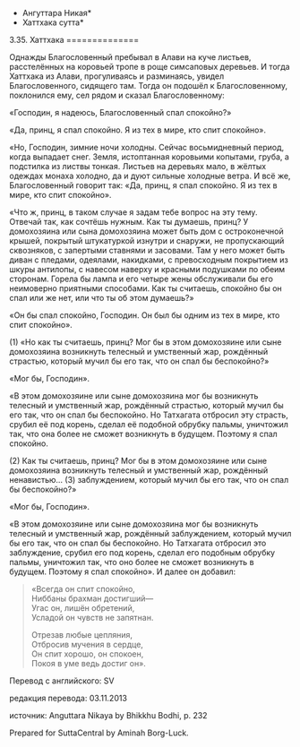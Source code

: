 * Ангуттара Никая*
* Хаттхака сутта*

3\.35\. Хаттхака
\=\=\=\=\=\=\=\=\=\=\=\=\=\=

Однажды Благословенный пребывал в Алави на куче листьев, расстелённых на коровьей тропе в роще симсаповых деревьев\. И тогда Хаттхака из Алави, прогуливаясь и разминаясь, увидел Благословенного, сидящего там\. Тогда он подошёл к Благословенному, поклонился ему, сел рядом и сказал Благословенному:

«Господин, я надеюсь, Благословенный спал спокойно?»

«Да, принц, я спал спокойно\. Я из тех в мире, кто спит спокойно»\.

«Но, Господин, зимние ночи холодны\. Сейчас восьмидневный период, когда выпадает снег\. Земля, истоптанная коровьими копытами, груба, а подстилка из листвы тонкая\. Листьев на деревьях мало, в жёлтых одеждах монаха холодно, да и дуют сильные холодные ветра\. И всё же, Благословенный говорит так: «Да, принц, я спал спокойно\. Я из тех в мире, кто спит спокойно»\.

«Что ж, принц, в таком случае я задам тебе вопрос на эту тему\. Отвечай так, как сочтёшь нужным\. Как ты думаешь, принц? У домохозяина или сына домохозяина может быть дом с остроконечной крышей, покрытый штукатуркой изнутри и снаружи, не пропускающий сквозняков, с запертыми ставнями и засовами\. Там у него может быть диван с пледами, одеялами, накидками, с превосходным покрытием из шкуры антилопы, с навесом наверху и красными подушками по обеим сторонам\. Горела бы лампа и его четыре жены обслуживали бы его неимоверно приятными способами\. Как ты считаешь, спокойно бы он спал или же нет, или что ты об этом думаешь?»

«Он бы спал спокойно, Господин\. Он был бы одним из тех в мире, кто спит спокойно»\.

\(1\) «Но как ты считаешь, принц? Мог бы в этом домохозяине или сыне домохозяина возникнуть телесный и умственный жар, рождённый страстью, который мучил бы его так, что он спал бы беспокойно?»

«Мог бы, Господин»\.

«В этом домохозяине или сыне домохозяина мог бы возникнуть телесный и умственный жар, рождённый страстью, который мучил бы его так, что он спал бы беспокойно\. Но Татхагата отбросил эту страсть, срубил её под корень, сделал её подобной обрубку пальмы, уничтожил так, что она более не сможет возникнуть в будущем\. Поэтому я спал спокойно\.

\(2\) Как ты считаешь, принц? Мог бы в этом домохозяине или сыне домохозяина возникнуть телесный и умственный жар, рождённый ненавистью… \(3\) заблуждением, который мучил бы его так, что он спал бы беспокойно?»

«Мог бы, Господин»\.

«В этом домохозяине или сыне домохозяина мог бы возникнуть телесный и умственный жар, рождённый заблуждением, который мучил бы его так, что он спал бы беспокойно\. Но Татхагата отбросил это заблуждение, срубил его под корень, сделал его подобным обрубку пальмы, уничтожил так, что оно более не сможет возникнуть в будущем\. Поэтому я спал спокойно»\. И далее он добавил:

> «Всегда он спит спокойно,  
> Ниббаны брахман достигший—  
> Угас он, лишён обретений,  
> Усладой он чувств не запятнан\.  
>   
> Отрезав любые цепляния,  
> Отбросив мучения в сердце,  
> Он спит хорошо, он спокоен,  
> Покоя в уме ведь достиг он»\.

Перевод с английского: SV

редакция перевода: 03\.11\.2013

источник: Anguttara Nikaya by Bhikkhu Bodhi, p\. 232

Prepared for SuttaCentral by Aminah Borg\-Luck\.